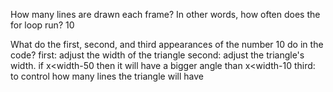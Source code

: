 How many lines are drawn each frame? In other words, how often does the for loop run?
10

What do the first, second, and third appearances of the number 10 do in the code?
first: adjust the width of the triangle
second: adjust the triangle's width. if x<width-50 then it will have a bigger angle than x<width-10
third: to control how many lines the triangle will have
